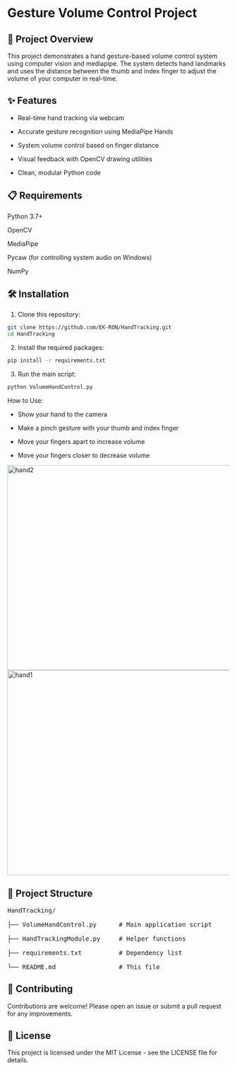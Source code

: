 # Gesture Volume Control Project
## 📌 Project Overview
This project demonstrates a hand gesture-based volume control system using computer vision and mediapipe. The system detects hand landmarks and uses the distance between the thumb and index finger to adjust the volume of your computer in real-time.

## ✨ Features
- Real-time hand tracking via webcam

- Accurate gesture recognition using MediaPipe Hands

- System volume control based on finger distance

- Visual feedback with OpenCV drawing utilities

- Clean, modular Python code

## 📋 Requirements
Python 3.7+

OpenCV

MediaPipe

Pycaw (for controlling system audio on Windows)

NumPy

## 🛠 Installation
1. Clone this repository:
```bash
git clone https://github.com/EK-RON/HandTracking.git
cd HandTracking
```

2. Install the required packages:
```bash
pip install -r requirements.txt
```

3. Run the main script:
```bash
python VolumeHandControl.py
```

How to Use:
- Show your hand to the camera

- Make a pinch gesture with your thumb and index finger

- Move your fingers apart to increase volume

- Move your fingers closer to decrease volume

<img width="631" height="464" alt="hand2" src="https://github.com/user-attachments/assets/e07ea9f9-2e62-4dc9-8552-15171c662525" />

<img width="631" height="464" alt="hand1" src="https://github.com/user-attachments/assets/23a2b275-de06-4810-b49e-dfbcd160a966" />

## 📂 Project Structure
<pre>
HandTracking/

├── VolumeHandControl.py      # Main application script 

├── HandTrackingModule.py     # Helper functions

├── requirements.txt          # Dependency list

└── README.md                 # This file
</pre>
## 🤝 Contributing
Contributions are welcome! Please open an issue or submit a pull request for any improvements.

## 📜 License
This project is licensed under the MIT License - see the LICENSE file for details.

